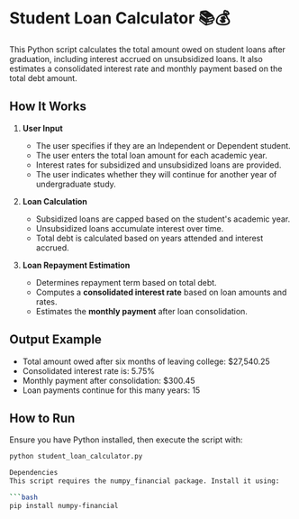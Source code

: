 # Student Loan Calculator 📚💰  

This Python script calculates the total amount owed on student loans after graduation, including interest accrued on unsubsidized loans. It also estimates a consolidated interest rate and monthly payment based on the total debt amount.  

## How It Works  

1. **User Input**  
   - The user specifies if they are an Independent or Dependent student.  
   - The user enters the total loan amount for each academic year.  
   - Interest rates for subsidized and unsubsidized loans are provided.  
   - The user indicates whether they will continue for another year of undergraduate study.  

2. **Loan Calculation**  
   - Subsidized loans are capped based on the student's academic year.  
   - Unsubsidized loans accumulate interest over time.  
   - Total debt is calculated based on years attended and interest accrued.  

3. **Loan Repayment Estimation**  
   - Determines repayment term based on total debt.  
   - Computes a **consolidated interest rate** based on loan amounts and rates.  
   - Estimates the **monthly payment** after loan consolidation.  

## Output Example  

- Total amount owed after six months of leaving college: $27,540.25
- Consolidated interest rate is: 5.75%
- Monthly payment after consolidation: $300.45
- Loan payments continue for this many years: 15

## How to Run  

Ensure you have Python installed, then execute the script with:  

```bash
python student_loan_calculator.py

Dependencies
This script requires the numpy_financial package. Install it using:

```bash
pip install numpy-financial


